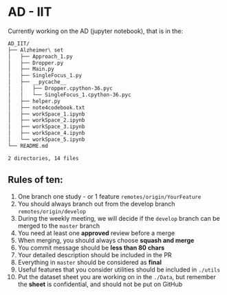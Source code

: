 # AD - IIT
Currently working on the AD (jupyter notebook), that is in the:
```bash
AD_IIT/
├── Alzheimer\ set
│   ├── Approach_1.py
│   ├── Dropper.py
│   ├── Main.py
│   ├── SingleFocus_1.py
│   ├── __pycache__
│   │   ├── Dropper.cpython-36.pyc
│   │   └── SingleFocus_1.cpython-36.pyc
│   ├── helper.py
│   ├── note4codebook.txt
│   ├── workSpace_1.ipynb
│   ├── workSpace_2.ipynb
│   ├── workSpace_3.ipynb
│   ├── workSpace_4.ipynb
│   └── workSpace_5.ipynb
└── README.md

2 directories, 14 files
```

## Rules of ten:
1. One branch one study - or 1 feature ```remotes/origin/YourFeature```
2. You should always branch out from the develop branch ```remotes/origin/develop```
3. During the weekly meeting, we will decide if the ```develop``` branch can be merged to the ```master``` branch
4. You need at least one __approved__ review before a merge
5. When merging, you should always choose __squash and merge__
6. You commit message should be __less than 80 chars__
7. Your detailed description should be included in the PR
8. Everything in ```master``` should be considered as __final__
9. Useful features that you consider utilities should be included in ```./utils```
10. Put the dataset sheet you are working on in the ```./Data```, but remember the __sheet__ is confidential, and should not be put on GitHub
